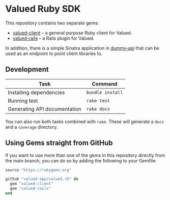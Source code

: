 # Valued Ruby SDK

This repository contains two separate gems:

* [valued-client](valued-client) – a general purpose Ruby client for Valued.
* [valued-rails](valued-rails) – a Rails plugin for Valued.

In addition, there is a simple Sinatra application in [dummy-api](dummy-api) that can be used as an endpoint to point client libraries to.

## Development

Task                         | Command
-----------------------------|---------------------
Installing dependencies      | `bundle install`
Running test                 | `rake test`
Generating API documentation | `rake docs`

You can also run both tasks combined with `rake`. These will generate a `docs` and a `coverage` directory.


## Using Gems straight from GitHub

If you want to use more than one of the gems in this repository directly from the main branch, you can do so by adding the following to your Gemfile:

``` ruby
source "https://rubygems.org"

github "valued-app/valued.rb" do
  gem "valued-client"
  gem "valued-rails"
end
```